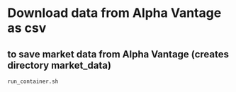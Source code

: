 # Download data from Alpha Vantage as csv

## to save market data from Alpha Vantage (creates directory market_data)
`run_container.sh`
